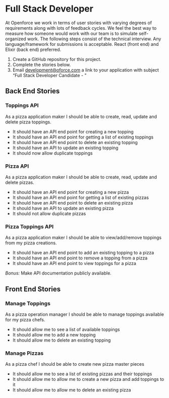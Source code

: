 # Full Stack Developer 

At Openforce we work in terms of user stories with varying degrees of requirements along with lots of feedback cycles.  We feel the best way to measure how someone would work with our team is to simulate self-organized work.  The following steps consist of the technical interview. Any language/framework for submissions is acceptable. React (front end) and Elixir (back end) preferred.

1. Create a GitHub repository for this project.  
2. Complete the stories below.
3. Email development@oforce.com a link to your application with subject “Full Stack Developer Candidate - <your first name> <your last name>"


## Back End Stories

### Toppings API
As a pizza application maker I should be able to create, read, update and delete pizza toppings.
* It should have an API end point for creating a new topping
* It should have an API end point for getting a list of existing toppings
* It should have an API end point to delete an existing topping
* It should have an API to update an existing topping
* It should now allow duplicate toppings 

### Pizza API
As a pizza application maker I should be able to create, read, update and delete pizzas.
* It should have an API end point for creating a new pizza
* It should have an API end point for getting a list of existing pizzas
* It should have an API end point to delete an existing pizza
* It should have an API to update an existing pizza
* It should not allow duplicate pizzas

### Pizza Toppings API
As a pizza application maker I should be able to view/add/remove toppings from my pizza creations.
* It should have an API end point to add an existing topping to a pizza
* It should have an API end point to remove a topping from a pizza
* It should have an API end point to view toppings for a pizza

*Bonus:* Make API documentation publicly available.

## Front End Stories

### Manage Toppings
As a pizza operation manager I should be able to manage toppings available for my pizza chefs.
* It should allow me to see a list of available toppings
* It should allow me to add a new topping
* It should allow me to delete an existing topping

### Manage Pizzas
As a pizza chef I should be able to create new pizza master pieces
* It should allow me to see a list of existing pizzas and their toppings
* It should allow me to allow me to create a new pizza and add toppings to it
* It should allow me to allow me to delete an existing pizza
